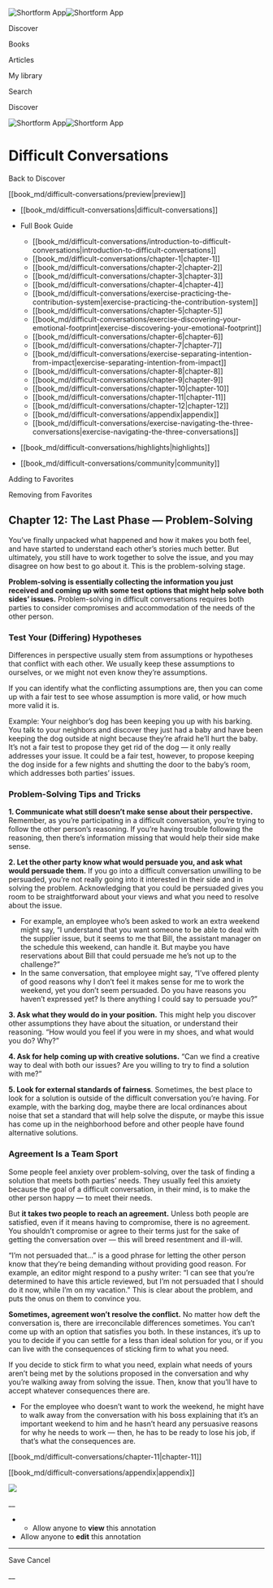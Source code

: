 ![Shortform App](/img/logo.36a2399e.svg)![Shortform App](/img/logo-dark.70c1b072.svg)

Discover

Books

Articles

My library

Search

Discover

![Shortform App](/img/logo.36a2399e.svg)![Shortform App](/img/logo-dark.70c1b072.svg)

# Difficult Conversations

Back to Discover

[[book_md/difficult-conversations/preview|preview]]

  * [[book_md/difficult-conversations|difficult-conversations]]
  * Full Book Guide

    * [[book_md/difficult-conversations/introduction-to-difficult-conversations|introduction-to-difficult-conversations]]
    * [[book_md/difficult-conversations/chapter-1|chapter-1]]
    * [[book_md/difficult-conversations/chapter-2|chapter-2]]
    * [[book_md/difficult-conversations/chapter-3|chapter-3]]
    * [[book_md/difficult-conversations/chapter-4|chapter-4]]
    * [[book_md/difficult-conversations/exercise-practicing-the-contribution-system|exercise-practicing-the-contribution-system]]
    * [[book_md/difficult-conversations/chapter-5|chapter-5]]
    * [[book_md/difficult-conversations/exercise-discovering-your-emotional-footprint|exercise-discovering-your-emotional-footprint]]
    * [[book_md/difficult-conversations/chapter-6|chapter-6]]
    * [[book_md/difficult-conversations/chapter-7|chapter-7]]
    * [[book_md/difficult-conversations/exercise-separating-intention-from-impact|exercise-separating-intention-from-impact]]
    * [[book_md/difficult-conversations/chapter-8|chapter-8]]
    * [[book_md/difficult-conversations/chapter-9|chapter-9]]
    * [[book_md/difficult-conversations/chapter-10|chapter-10]]
    * [[book_md/difficult-conversations/chapter-11|chapter-11]]
    * [[book_md/difficult-conversations/chapter-12|chapter-12]]
    * [[book_md/difficult-conversations/appendix|appendix]]
    * [[book_md/difficult-conversations/exercise-navigating-the-three-conversations|exercise-navigating-the-three-conversations]]
  * [[book_md/difficult-conversations/highlights|highlights]]
  * [[book_md/difficult-conversations/community|community]]



Adding to Favorites 

Removing from Favorites 

## Chapter 12: The Last Phase — Problem-Solving

You’ve finally unpacked what happened and how it makes you both feel, and have started to understand each other’s stories much better. But ultimately, you still have to work together to solve the issue, and you may disagree on how best to go about it. This is the problem-solving stage.

**Problem-solving is essentially collecting the information you just received and coming up with some test options that might help solve both sides’ issues.** Problem-solving in difficult conversations requires both parties to consider compromises and accommodation of the needs of the other person.

### Test Your (Differing) Hypotheses

Differences in perspective usually stem from assumptions or hypotheses that conflict with each other. We usually keep these assumptions to ourselves, or we might not even know they’re assumptions.

If you can identify what the conflicting assumptions are, then you can come up with a fair test to see whose assumption is more valid, or how much more valid it is.

Example: Your neighbor’s dog has been keeping you up with his barking. You talk to your neighbors and discover they just had a baby and have been keeping the dog outside at night because they’re afraid he’ll hurt the baby. It’s not a fair test to propose they get rid of the dog — it only really addresses your issue. It could be a fair test, however, to propose keeping the dog inside for a few nights and shutting the door to the baby’s room, which addresses both parties’ issues.

### Problem-Solving Tips and Tricks

**1\. Communicate what still doesn’t make sense about their perspective.** Remember, as you’re participating in a difficult conversation, you’re trying to follow the other person’s reasoning. If you’re having trouble following the reasoning, then there’s information missing that would help their side make sense.

**2\. Let the other party know what would persuade you, and ask what would persuade them.** If you go into a difficult conversation unwilling to be persuaded, you’re not really going into it interested in their side and in solving the problem. Acknowledging that you could be persuaded gives you room to be straightforward about your views and what you need to resolve about the issue.

  * For example, an employee who’s been asked to work an extra weekend might say, “I understand that you want someone to be able to deal with the supplier issue, but it seems to me that Bill, the assistant manager on the schedule this weekend, can handle it. But maybe you have reservations about Bill that could persuade me he’s not up to the challenge?”
  * In the same conversation, that employee might say, “I’ve offered plenty of good reasons why I don’t feel it makes sense for me to work the weekend, yet you don’t seem persuaded. Do you have reasons you haven’t expressed yet? Is there anything I could say to persuade you?”



**3\. Ask what they would do in your position.** This might help you discover other assumptions they have about the situation, or understand their reasoning. “How would you feel if you were in my shoes, and what would you do? Why?”

**4\. Ask for help coming up with creative solutions.** “Can we find a creative way to deal with both our issues? Are you willing to try to find a solution with me?”

**5\. Look for external standards of fairness**. Sometimes, the best place to look for a solution is outside of the difficult conversation you’re having. For example, with the barking dog, maybe there are local ordinances about noise that set a standard that will help solve the dispute, or maybe this issue has come up in the neighborhood before and other people have found alternative solutions.

### Agreement Is a Team Sport

Some people feel anxiety over problem-solving, over the task of finding a solution that meets both parties’ needs. They usually feel this anxiety because the goal of a difficult conversation, in their mind, is to make the other person happy — to meet their needs.

But **it takes two people to reach an agreement.** Unless both people are satisfied, even if it means having to compromise, there is no agreement. You shouldn’t compromise or agree to their terms just for the sake of getting the conversation over — this will breed resentment and ill-will.

“I’m not persuaded that…” is a good phrase for letting the other person know that they’re being demanding without providing good reason. For example, an editor might respond to a pushy writer: “I can see that you’re determined to have this article reviewed, but I’m not persuaded that I should do it now, while I’m on my vacation.” This is clear about the problem, and puts the onus on them to convince you.

**Sometimes, agreement won’t resolve the conflict.** No matter how deft the conversation is, there are irreconcilable differences sometimes. You can’t come up with an option that satisfies you both. In these instances, it’s up to you to decide if you can settle for a less than ideal solution for you, or if you can live with the consequences of sticking firm to what you need.

If you decide to stick firm to what you need, explain what needs of yours aren’t being met by the solutions proposed in the conversation and why you’re walking away from solving the issue. Then, know that you’ll have to accept whatever consequences there are.

  * For the employee who doesn’t want to work the weekend, he might have to walk away from the conversation with his boss explaining that it’s an important weekend to him and he hasn’t heard any persuasive reasons for why he needs to work — then, he has to be ready to lose his job, if that’s what the consequences are.



[[book_md/difficult-conversations/chapter-11|chapter-11]]

[[book_md/difficult-conversations/appendix|appendix]]

![](https://bat.bing.com/action/0?ti=56018282&Ver=2&mid=1b3f32aa-8279-4120-81bf-f6703f5eecc2&sid=49fff5b0636c11eeb9c611038afc8668&vid=4a005010636c11ee80c703d4c4a7acd5&vids=0&msclkid=N&pi=0&lg=en-US&sw=800&sh=600&sc=24&nwd=1&tl=Shortform%20%7C%20Book&p=https%3A%2F%2Fwww.shortform.com%2Fapp%2Fbook%2Fdifficult-conversations%2Fchapter-12&r=&lt=303&evt=pageLoad&sv=1&rn=651738)

__

  *   * Allow anyone to **view** this annotation
  * Allow anyone to **edit** this annotation



* * *

Save Cancel

__



